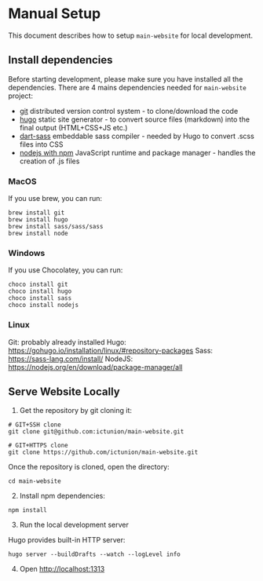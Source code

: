 # Manual Setup

This document describes how to setup `main-website` for local development.

## Install dependencies

Before starting development, please make sure you have installed all the dependencies.
There are 4 mains dependencies needed for `main-website` project:

- [git](https://git-scm.com/) distributed version control system - to clone/download the code
- [hugo](https://gohugo.io/) static site generator - to convert source files (markdown) into the final output (HTML+CSS+JS etc.)
- [dart-sass](https://github.com/sass/dart-sass) embeddable sass compiler - needed by Hugo to convert .scss files into CSS
- [nodejs with npm](https://nodejs.org/) JavaScript runtime and package manager - handles the creation of .js files

### MacOS
If you use brew, you can run:
```
brew install git
brew install hugo
brew install sass/sass/sass
brew install node
```

### Windows
If you use Chocolatey, you can run:
```
choco install git
choco install hugo
choco install sass
choco install nodejs
```

### Linux
Git: probably already installed
Hugo: https://gohugo.io/installation/linux/#repository-packages
Sass: https://sass-lang.com/install/
NodeJS: https://nodejs.org/en/download/package-manager/all

## Serve Website Locally

1. Get the repository by git cloning it:

```
# GIT+SSH clone
git clone git@github.com:ictunion/main-website.git

# GIT+HTTPS clone
git clone https://github.com/ictunion/main-website.git
```

Once the repository is cloned, open the directory:

```
cd main-website
```

2. Install npm dependencies:

```
npm install
```

3. Run the local development server

Hugo provides built-in HTTP server:

```
hugo server --buildDrafts --watch --logLevel info
```

4. Open [http://localhost:1313](http://localhost:1313)

